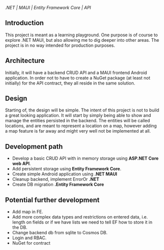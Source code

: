 _.NET | MAUI | Entity Framework Core | API_

## Introduction
This project is meant as a learning playground. One purpose is of course to explore .NET MAUI, but also allowing me to dig deeper into other areas. The project is in no way intended for production purposes. 

## Architecture 
Initially, it will have a backend CRUD API and a MAUI frontend Android application. In order not to have to create a NuGet package (at least not initially) for the API contract, they all reside in the same solution. 

## Design
Starting of, the design will be simple. The intent of this project is not to build a great looking application. It will start by simply being able to show and manage the entities persisted in the backend. The entities will be called locations, and are meant to represent a location on a map, however adding a map feature is far away and might very well not be implemented at all.

## Development path
- Develop a basic CRUD API with in memory storage using **ASP.NET Core web API**.
- Add persistent storage using **Entity Framework Core**.
- Create simple Android application using **.NET MAUI**
- Cleanup backend, implement ErrorOr **.NET**
- Create DB migration **.Entity Framework Core**

## Potential further development
- Add map in FE.
- Add more complex data types and restrictions on entered data, i.e. length on fields or if we have lists we need to tell EF how to store it in the DB.
- Change backend db from sqlite to Cosmos DB.
- Login and RBAC.
- NuGet for contract
